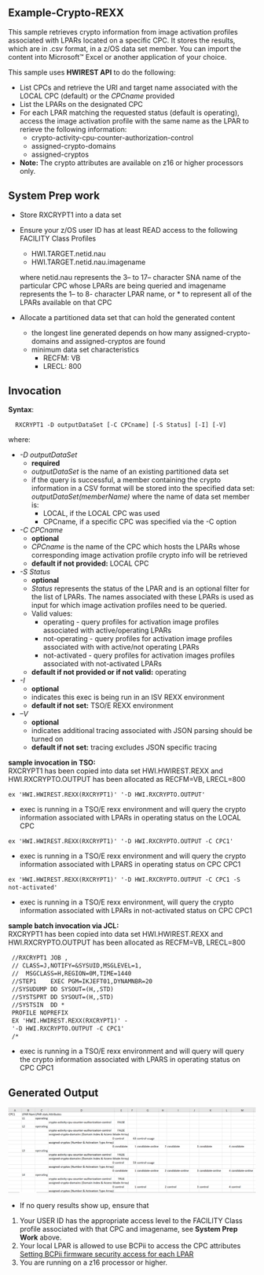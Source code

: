 ## Example-Crypto-REXX

This sample retrieves crypto information from image activation profiles associated with LPARs located on a specific CPC. It stores the results, which are in .csv format, in a z/OS data set member.  You can import the content into Microsoft™ Excel or another application of your choice.

This sample uses **HWIREST API** to do the following:
- List CPCs and retrieve the URI and target name associated with the
 LOCAL CPC (default) or the *CPCname* provided
- List the LPARs on the designated CPC
- For each LPAR matching the requested status (default is operating), access the image activation profile with the same name as the LPAR to rerieve the 
following information:
     - crypto-activity-cpu-counter-authorization-control
     - assigned-crypto-domains
     - assigned-cryptos
- <b>Note: </b>
 The crypto attributes are available on z16 or higher processors only.

## System Prep work
- Store RXCRYPT1 into a data set
- Ensure your z/OS user ID has at least READ access to the following FACILITY Class Profiles
    - HWI.TARGET.netid.nau
    - HWI.TARGET.netid.nau.imagename

    <p>where netid.nau represents the 3– to 17– character SNA name of the particular CPC whose LPARs are being queried and imagename represents the 1– to 8- character LPAR name, or * to represent all of the LPARs available on that CPC </p>

- Allocate a partitioned data set that can hold the generated content
   - the longest line generated depends on how many assigned-crypto-domains and assigned-cryptos are found
   - minimum data set characteristics
     - RECFM: VB
     - LRECL: 800

## Invocation
**Syntax**:
```
  RXCRYPT1 -D outputDataSet [-C CPCname] [-S Status] [-I] [-V]                                                
 ```
 where:
  - *-D outputDataSet*
      - **required**
      - *outputDataSet* is the name of an existing partitioned data set
      - if the query is successful, a member containing the crypto
        information in a CSV format will be stored into the specified data set: *outputDataSet(memberName)* where the name of data set member is:
        - LOCAL, if the LOCAL CPC was used
        - CPCname, if a specific CPC was specified via the -C option
  - *-C CPCname*
      - **optional**
      - *CPCname* is the name of the CPC which hosts the LPARs whose corresponding image activation profile crypto info will be retrieved
      - **default if not provided:** LOCAL CPC
  - *-S Status*
      - **optional**
      - *Status* represents the status of the LPAR and is an optional filter for the list of LPARs. The names associated with these LPARs is used as input for which image activation profiles need to be queried.
      - Valid values:          
        - operating - query profiles for activation image profiles
        associated with active/operating LPARs  
        - not-operating - query profiles for activation image profiles
        associated with with active/not operating LPARs                                                  
        - not-activated - query profiles for activation images profiles
        associated with not-activated LPARs 
      - **default if not provided or if not valid:** operating                                               
  - *-I*
      - **optional**
      - indicates this exec is being run in an ISV REXX environment
      - **default if not set:** TSO/E REXX environment
  - *–V*
      - **optional**
      - indicates additional tracing associated with JSON parsing should be turned on
      - **default if not set:** tracing excludes JSON specific tracing

**sample invocation in TSO:**
<br>RXCRYPT1 has been copied into data set HWI.HWIREST.REXX and HWI.RXCRYPTO.OUTPUT
    has been allocated as RECFM=VB, LRECL=800
```
ex 'HWI.HWIREST.REXX(RXCRYPT1)' '-D HWI.RXCRYPTO.OUTPUT'
```
 - exec is running in a TSO/E rexx environment and will query the crypto information associated with LPARs in operating status on the LOCAL CPC
```
ex 'HWI.HWIREST.REXX(RXCRYPT1)' '-D HWI.RXCRYPTO.OUTPUT -C CPC1'
```
 - exec is running in a TSO/E rexx environment and will query the crypto information associated with LPARS in operating status on CPC CPC1
 ```
ex 'HWI.HWIREST.REXX(RXCRYPT1)' '-D HWI.RXCRYPTO.OUTPUT -C CPC1 -S not-activated'
```
 - exec is running in a TSO/E rexx environment, will query the crypto information associated with LPARs in not-activated status on CPC CPC1

**sample batch invocation via JCL:**
<br>RXCRYPT1 has been copied into data set HWI.HWIREST.REXX and HWI.RXCRYPTO.OUTPUT
    has been allocated as RECFM=VB, LRECL=800

```
 //RXCRYPT1 JOB ,
 // CLASS=J,NOTIFY=&SYSUID,MSGLEVEL=1,
 //  MSGCLASS=H,REGION=0M,TIME=1440
 //STEP1    EXEC PGM=IKJEFT01,DYNAMNBR=20
 //SYSUDUMP DD SYSOUT=(H,,STD)
 //SYSTSPRT DD SYSOUT=(H,,STD)
 //SYSTSIN  DD * 
 PROFILE NOPREFIX
 EX 'HWI.HWIREST.REXX(RXCRYPT1)' -
 '-D HWI.RXCRYPTO.OUTPUT -C CPC1'
 /*
 ```
 - exec is running in a TSO/E rexx environment and will query will query the crypto information associated with LPARS in operating status on CPC CPC1

## Generated Output

 ![Sample crypto result](images/SampleCryptoResult.png)
 - If no query results show up, ensure that
  1. Your USER ID has the appropriate access level to the FACILITY Class profile associated with that CPC and imagename, 
  see **System Prep Work** above.    
  2. Your local LPAR is allowed to use BCPii to access the CPC attributes
     [Setting BCPii firmware security access for each LPAR](https://www.ibm.com/docs/en/zos/2.5.0?topic=configuration-setting-bcpii-firmware-security-access-each-lpar)
  3. You are running on a z16 processor or higher.
